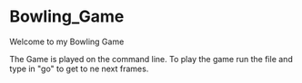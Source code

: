 # Bowling_Game

Welcome to my Bowling Game

The Game is played on the command line.
To play the game run the file and type in "go" to get to ne next frames. 
